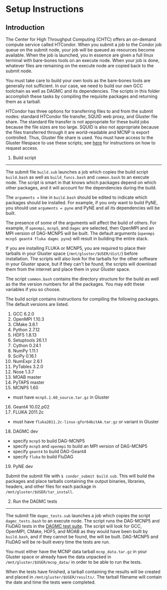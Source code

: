 Setup Instructions
========================================

Introduction
----------------------------------------
The Center for High Throughput Computing (CHTC) offers an on-demand compute service called HTCondor. When you submit a job to the Condor job queue on the submit node, your job will be queued as resources become available. When the job is launched, you in essence are given a full linux terminal with bare-bones tools on an execute node. When your job is done, whatever files are remaining on the execute node are copied back to the submit node.

You must take care to build your own tools as the bare-bones tools are generally not sufficient. In our case, we need to build our own GCC toolchain as well as DAGMC and its dependencies. The scripts in this folder accomplish these tasks by compiling the requisite packages and returning them as a tarball.

HTCondor has three options for transferring files to and from the submit nodes: standard HTCondor file transfer, SQUID web proxy, and Gluster file share. The standard file transfer is not appropriate for these build jobs because the file sizes are too large. SQUID is also not appropriate because the files transferred through it are world-readable and MCNP is export controlled. Thus, Gluster file share is used. You must have access to the Gluster filespace to use these scripts; see <a href="http://chtc.cs.wisc.edu/file-avail-gluster.shtml" target="_blank">here</a> for instructions on how to request access.

1. Build script
----------------------------------------
The submit file `build.sub` launches a job which copies the build script `build.bash` as well as `build_funcs.bash` and `common.bash` to an execute node. The script is smart in that knows which packages depend on which other packages, and it will account for the dependencies during the build.

The `arguments =` line in `build.bash` should be edited to indicate which packages should be installed. For example, if you only want to build PyNE, you should use `arguments = pyne` and PyNE and all its dependencies will be built.

The presence of some of the arguments will affect the build of others. For example, if `openmpi`, `mcnp5`, and `dagmc` are selected, then OpenMPI and an MPI version of DAG-MCNP5 will be built. The default arguments (`openmpi mcnp5 geant4 fluka dagmc pyne`) will result in building the entire stack.

If you are installing FLUKA or MCNP5, you are required to place their tarballs in your Gluster space (`/mnt/gluster/$USER/dist/`) before installation. The scripts will also look for the tarballs for the other software in your Gluster space, but if they can't be found, the scripts will download them from the internet and place them in your Gluster space.

The script `common.bash` contains the directory structure for the build as well as the the version numbers for all the packages. You may edit these variables if you so choose.

The build script contains instructions for compiling the following packages. The default versions are listed.

1. GCC 6.2.0
2. OpenMPI 1.10.3
3. CMake 3.6.1
4. Python 2.7.12
5. HDF5 1.8.13
6. Setuptools 26.1.1
7. Cython 0.24.1
8. NumPy 1.11.1
9. SciPy 0.16.1
10. NumExpr 2.6.1
11. PyTables 3.2.0
12. Nose 1.3.7
13. MOAB master
14. PyTAPS master
15. MCNP5 1.60
  * must have `mcnp5.1.60_source.tar.gz` in Gluster
16. Geant4 10.02.p02
17. FLUKA 2011.2c
  * must have `fluka2011.2c-linux-gfor64bitAA.tar.gz` or variant in Gluster
18. DAGMC dev
  * specify `mcnp5` to build DAG-MCNP5
  * specify `mcnp5` and `openmpi` to build an MPI version of DAG-MCNP5
  * specify `geant4` to build DAG-Geant4
  * specify `fluka` to build FluDAG
19. PyNE dev

Submit the submit file with `$ condor_submit build.sub`. This will build the packages and place tarballs containing the output binaries, libraries, headers, and other files for each package in `/mnt/gluster/$USER/tar_install`.

2. Run the DAGMC tests
----------------------------------------
The submit file `dagmc_tests.sub` launches a job which copies the script `dagmc_tests.bash` to an execute node. The script runs the DAG-MCNP5 and FluDAG tests in the <a href="https://github.com/ljacobson64/DAGMC-tests" target="_blank">DAGMC test suite</a>. The script will look for GCC, OpenMPI, CMake, HDF5, and MOAB as they would have been built by `build.bash`, and if they cannot be found, the will be built. DAG-MCNP5 and FluDAG will be re-built every time the tests are run.

You must either have the MCNP data tarball `mcnp_data.tar.gz` in your Gluster space or already have the data unpacked in `/mnt/gluster/$USER/mcnp_data/` in order to be able to run the tests.

When the tests have finished, a tarball containing the results will be created and placed in `/mnt/gluster/$USER/results/`. The tarball filename will contain the date and time the tests were completed.
